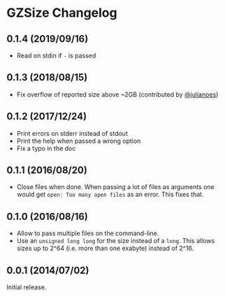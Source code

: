 # GZSize Changelog

## 0.1.4 (2019/09/16)

* Read on stdin if `-` is passed

## 0.1.3 (2018/08/15)

* Fix overflow of reported size above ~2GB (contributed by [@julianoes][])

[@julianoes]: https://github.com/julianoes

## 0.1.2 (2017/12/24)

* Print errors on stderr instead of stdout
* Print the help when passed a wrong option
* Fix a typo in the doc

## 0.1.1 (2016/08/20)

* Close files when done. When passing a lot of files as arguments one would get
  `open: Too many open files` as an error. This fixes that.

## 0.1.0 (2016/08/16)

* Allow to pass multiple files on the command-line.
* Use an `unsigned long long` for the size instead of a `long`. This allows
  sizes up to 2^64 (i.e. more than one exabyte) instead of 2^16.

## 0.0.1 (2014/07/02)

Initial release.
